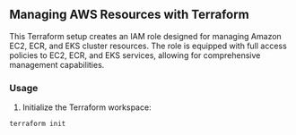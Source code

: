 ## Managing AWS Resources with Terraform

This Terraform setup creates an IAM role designed for managing Amazon EC2, ECR, and EKS cluster resources. The role is equipped with full access policies to EC2, ECR, and EKS services, allowing for comprehensive management capabilities.

### Usage

1. Initialize the Terraform workspace:

```bash
terraform init